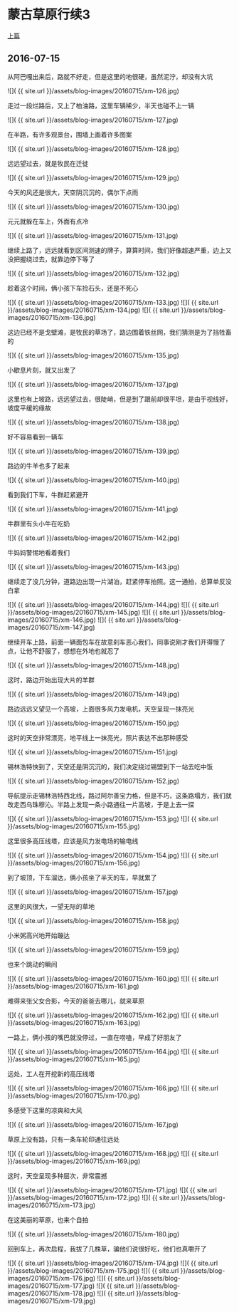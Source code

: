 蒙古草原行续3
========================

[上篇](/2016/07/14/蒙古草原3.html)

2016-07-15
------------------------

从阿巴嘎出来后，路就不好走，但是这里的地很硬，虽然泥泞，却没有大坑

![]( {{ site.url }}/assets/blog-images/20160715/xm-126.jpg)

走过一段烂路后，又上了柏油路，这里车辆稀少，半天也碰不上一辆

![]( {{ site.url }}/assets/blog-images/20160715/xm-127.jpg)

在半路，有许多观景台，围墙上画着许多图案

![]( {{ site.url }}/assets/blog-images/20160715/xm-128.jpg)

远远望过去，就是牧民在迁徙

![]( {{ site.url }}/assets/blog-images/20160715/xm-129.jpg)

今天的风还是很大，天空阴沉沉的，偶尔下点雨

![]( {{ site.url }}/assets/blog-images/20160715/xm-130.jpg)

元元就躲在车上，外面有点冷

![]( {{ site.url }}/assets/blog-images/20160715/xm-131.jpg)

继续上路了，远远就看到区间测速的牌子，算算时间，我们好像超速严重，边上又没把握绕过去，就靠边停下等了

![]( {{ site.url }}/assets/blog-images/20160715/xm-132.jpg)

趁着这个时间，俩小孩下车捡石头，还是不死心

![]( {{ site.url }}/assets/blog-images/20160715/xm-133.jpg)
![]( {{ site.url }}/assets/blog-images/20160715/xm-134.jpg)
![]( {{ site.url }}/assets/blog-images/20160715/xm-136.jpg)

这边已经不是戈壁滩，是牧民的草场了，路边围着铁丝网，我们猜测是为了挡牲畜的

![]( {{ site.url }}/assets/blog-images/20160715/xm-135.jpg)

小歇息片刻，就又出发了

![]( {{ site.url }}/assets/blog-images/20160715/xm-137.jpg)

这里也有上坡路，远远望过去，很陡峭，但是到了跟前却很平坦，是由于视线好，坡度平缓的缘故

![]( {{ site.url }}/assets/blog-images/20160715/xm-138.jpg)

好不容易看到一辆车

![]( {{ site.url }}/assets/blog-images/20160715/xm-139.jpg)

路边的牛羊也多了起来

![]( {{ site.url }}/assets/blog-images/20160715/xm-140.jpg)

看到我们下车，牛群赶紧避开

![]( {{ site.url }}/assets/blog-images/20160715/xm-141.jpg)

牛群里有头小牛在吃奶

![]( {{ site.url }}/assets/blog-images/20160715/xm-142.jpg)

牛妈妈警惕地看着我们

![]( {{ site.url }}/assets/blog-images/20160715/xm-143.jpg)

继续走了没几分钟，道路边出现一片湖泊，赶紧停车拍照。这一通拍，总算单反没白拿

![]( {{ site.url }}/assets/blog-images/20160715/xm-144.jpg)
![]( {{ site.url }}/assets/blog-images/20160715/xm-145.jpg)
![]( {{ site.url }}/assets/blog-images/20160715/xm-146.jpg)
![]( {{ site.url }}/assets/blog-images/20160715/xm-147.jpg)

继续开车上路，前面一辆面包车在故意刹车恶心我们，同事说刚才我们开得慢了点，让他不舒服了，想想在外地也就忍了

![]( {{ site.url }}/assets/blog-images/20160715/xm-148.jpg)

这时，路边开始出现大片的羊群

![]( {{ site.url }}/assets/blog-images/20160715/xm-149.jpg)

路边远远又望见一个高坡，上面很多风力发电机，天空呈现一抹亮光

![]( {{ site.url }}/assets/blog-images/20160715/xm-150.jpg)

这时的天空非常漂亮，地平线上一抹亮光，照片表达不出那种感受

![]( {{ site.url }}/assets/blog-images/20160715/xm-151.jpg)

锡林浩特快到了，天空还是阴沉沉的，我们决定绕过锡盟到下一站去吃中饭

![]( {{ site.url }}/assets/blog-images/20160715/xm-152.jpg)

导航提示走锡林浩特西北线，路过阿尔善宝力格，但是不巧，这条路塌方，我们就改走西乌珠穆沁。半路上发现一条小路通往一片高坡，于是上去一探

![]( {{ site.url }}/assets/blog-images/20160715/xm-153.jpg)
![]( {{ site.url }}/assets/blog-images/20160715/xm-155.jpg)

这里很多高压线塔，应该是风力发电场的输电线

![]( {{ site.url }}/assets/blog-images/20160715/xm-154.jpg)
![]( {{ site.url }}/assets/blog-images/20160715/xm-156.jpg)

到了坡顶，下车溜达，俩小孩坐了半天的车，早就累了

![]( {{ site.url }}/assets/blog-images/20160715/xm-157.jpg)

这里的风很大，一望无际的草地

![]( {{ site.url }}/assets/blog-images/20160715/xm-158.jpg)

小米粥高兴地开始蹦达

![]( {{ site.url }}/assets/blog-images/20160715/xm-159.jpg)

也来个跳动的瞬间

![]( {{ site.url }}/assets/blog-images/20160715/xm-160.jpg)
![]( {{ site.url }}/assets/blog-images/20160715/xm-161.jpg)

难得来张父女合影，今天的爸爸去哪儿，就来草原

![]( {{ site.url }}/assets/blog-images/20160715/xm-162.jpg)
![]( {{ site.url }}/assets/blog-images/20160715/xm-163.jpg)

一路上，俩小孩的嘴巴就没停过，一直在唠嗑，早成了好朋友了

![]( {{ site.url }}/assets/blog-images/20160715/xm-164.jpg)
![]( {{ site.url }}/assets/blog-images/20160715/xm-165.jpg)

远处，工人在开挖新的高压线塔

![]( {{ site.url }}/assets/blog-images/20160715/xm-166.jpg)
![]( {{ site.url }}/assets/blog-images/20160715/xm-170.jpg)

多感受下这里的凉爽和大风

![]( {{ site.url }}/assets/blog-images/20160715/xm-167.jpg)

草原上没有路，只有一条车轮印通往远处

![]( {{ site.url }}/assets/blog-images/20160715/xm-168.jpg)
![]( {{ site.url }}/assets/blog-images/20160715/xm-169.jpg)

这时，天空呈现多种层次，非常震撼

![]( {{ site.url }}/assets/blog-images/20160715/xm-171.jpg)
![]( {{ site.url }}/assets/blog-images/20160715/xm-172.jpg)
![]( {{ site.url }}/assets/blog-images/20160715/xm-173.jpg)

在这美丽的草原，也来个自拍

![]( {{ site.url }}/assets/blog-images/20160715/xm-180.jpg)

回到车上，再次启程，我拔了几株草，骗他们说很好吃，他们也真嚼开了

![]( {{ site.url }}/assets/blog-images/20160715/xm-174.jpg)
![]( {{ site.url }}/assets/blog-images/20160715/xm-175.jpg)
![]( {{ site.url }}/assets/blog-images/20160715/xm-176.jpg)
![]( {{ site.url }}/assets/blog-images/20160715/xm-177.jpg)
![]( {{ site.url }}/assets/blog-images/20160715/xm-178.jpg)
![]( {{ site.url }}/assets/blog-images/20160715/xm-179.jpg)
